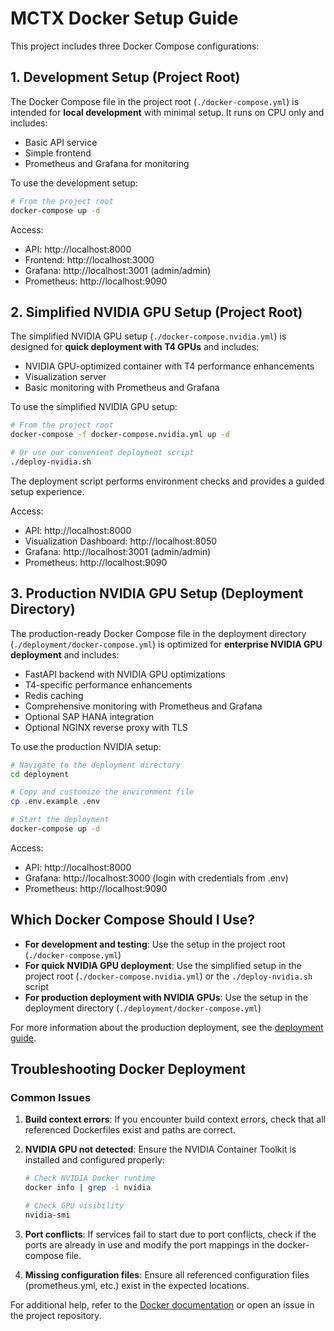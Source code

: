 # MCTX Docker Setup Guide

This project includes three Docker Compose configurations:

## 1. Development Setup (Project Root)

The Docker Compose file in the project root (`./docker-compose.yml`) is intended for **local development** with minimal setup. It runs on CPU only and includes:

- Basic API service
- Simple frontend
- Prometheus and Grafana for monitoring

To use the development setup:

```bash
# From the project root
docker-compose up -d
```

Access:
- API: http://localhost:8000
- Frontend: http://localhost:3000
- Grafana: http://localhost:3001 (admin/admin)
- Prometheus: http://localhost:9090

## 2. Simplified NVIDIA GPU Setup (Project Root)

The simplified NVIDIA GPU setup (`./docker-compose.nvidia.yml`) is designed for **quick deployment with T4 GPUs** and includes:

- NVIDIA GPU-optimized container with T4 performance enhancements
- Visualization server
- Basic monitoring with Prometheus and Grafana

To use the simplified NVIDIA GPU setup:

```bash
# From the project root
docker-compose -f docker-compose.nvidia.yml up -d

# Or use our convenient deployment script
./deploy-nvidia.sh
```

The deployment script performs environment checks and provides a guided setup experience.

Access:
- API: http://localhost:8000
- Visualization Dashboard: http://localhost:8050
- Grafana: http://localhost:3001 (admin/admin)
- Prometheus: http://localhost:9090

## 3. Production NVIDIA GPU Setup (Deployment Directory)

The production-ready Docker Compose file in the deployment directory (`./deployment/docker-compose.yml`) is optimized for **enterprise NVIDIA GPU deployment** and includes:

- FastAPI backend with NVIDIA GPU optimizations
- T4-specific performance enhancements
- Redis caching
- Comprehensive monitoring with Prometheus and Grafana
- Optional SAP HANA integration
- Optional NGINX reverse proxy with TLS

To use the production NVIDIA setup:

```bash
# Navigate to the deployment directory
cd deployment

# Copy and customize the environment file
cp .env.example .env

# Start the deployment
docker-compose up -d
```

Access:
- API: http://localhost:8000
- Grafana: http://localhost:3000 (login with credentials from .env)
- Prometheus: http://localhost:9090

## Which Docker Compose Should I Use?

- **For development and testing**: Use the setup in the project root (`./docker-compose.yml`)
- **For quick NVIDIA GPU deployment**: Use the simplified setup in the project root (`./docker-compose.nvidia.yml`) or the `./deploy-nvidia.sh` script
- **For production deployment with NVIDIA GPUs**: Use the setup in the deployment directory (`./deployment/docker-compose.yml`)

For more information about the production deployment, see the [deployment guide](./deployment/README.md).

## Troubleshooting Docker Deployment

### Common Issues

1. **Build context errors**: If you encounter build context errors, check that all referenced Dockerfiles exist and paths are correct.

2. **NVIDIA GPU not detected**: Ensure the NVIDIA Container Toolkit is installed and configured properly:
   ```bash
   # Check NVIDIA Docker runtime
   docker info | grep -i nvidia
   
   # Check GPU visibility
   nvidia-smi
   ```

3. **Port conflicts**: If services fail to start due to port conflicts, check if the ports are already in use and modify the port mappings in the docker-compose file.

4. **Missing configuration files**: Ensure all referenced configuration files (prometheus.yml, etc.) exist in the expected locations.

For additional help, refer to the [Docker documentation](https://docs.docker.com/compose/reference/) or open an issue in the project repository.